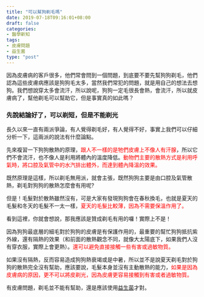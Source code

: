 ```yaml
---
title: "可以幫狗剃毛嗎"
date: 2019-07-18T09:16:01+08:00
draft: false
categories:
- 醫學新知
tags:
- 皮膚問題
- 益生菌
type: "post"
---
```

因為皮膚病的客戶很多，他們常會問到一個問題，到底要不要先幫狗狗剃毛，他們認為這些皮膚病應該是狗狗毛太多，當然我們常犯的問題，就是用自己的想法去想狗。我們想說穿太多會流汗，所以說呢，狗狗一定毛很長會熱，會流汗，所以就皮膚病了，幫他剃毛可以幫助它，但是事實真的如此嗎？

<h3>先說結論好了，可以剃短，但是不能剃光</h3>

長久以來一直有兩派爭論，有人覺得剃毛好，有人覺得不好，事實上我們可以仔細分析一下，這兩派的說法有什麼論點。

先來複習一下狗狗散熱的原理，<font color="red">跟人不一樣的是牠們皮膚上不像人有汗腺</font>，所以它們不會流汗，也不像人是利用將體內的溫度降低。<font color="red">動物們主要的散熱方式是利用呼氣時，將口腔及氣管中的水汽排出體外，而達到體內降溫的效果。</font>

既然原理是這樣，所以剃毛無用派，就會主張，既然狗狗主要是由口腔及氣管散熱，剃毛對狗狗的散熱怎麼會有用呢?

但是！毛髮對於散熱雖然沒有，可是大家有發現狗狗會在春秋換毛，也就是夏天的毛髮和冬天的毛髮不一太一樣，<font color="red">夏天的毛髮比較薄，因為不需要保溫作用了。</font>

 

看到這裡，你就會想說，那我應該是贊成剃毛有用的囉！實際上不是！

因為狗狗最底層的細毛對於狗狗的皮膚是有保護作用的，最重要的幫忙狗狗抵抗紫外線，還有隔熱的效果（和前面的散熱觀念不同，就像大太陽底下，如果我們人沒有穿衣服，實際上會更熱）。<font color="red">還可以避免直接接觸一些有害或過敏物質。</font>


如果沒有隔熱，反而容易造成狗狗熱衰竭或是中暑，所以並不是說夏天剃毛對於狗狗的散熱完全沒有幫助，應該要說，毛髮本身並沒有主動散熱的能力，<font color="red">如果是因為皮膚病的原因，更不可以將皮剃光，因為皮膚更容易接觸到有害或者過敏物質。</font>

有皮膚問題，剃毛並不能有幫助，還是應該使用[益生菌](https://pets.24cc.cc/tags/%E7%9B%8A%E7%94%9F%E8%8F%8C)才對。
